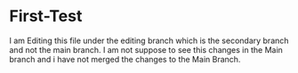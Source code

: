 # First-Test
I am Editing this file under the editing branch which is the secondary branch and not the main branch.
I am not suppose to see this changes in the Main branch and i have not merged the changes to the Main Branch.

